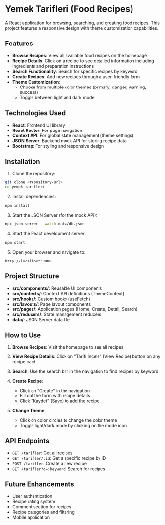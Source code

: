 # Yemek Tarifleri (Food Recipes)

A React application for browsing, searching, and creating food recipes. This project features a responsive design with theme customization capabilities.

## Features

- **Browse Recipes**: View all available food recipes on the homepage
- **Recipe Details**: Click on a recipe to see detailed information including ingredients and preparation instructions
- **Search Functionality**: Search for specific recipes by keyword
- **Create Recipes**: Add new recipes through a user-friendly form
- **Theme Customization**: 
  - Choose from multiple color themes (primary, danger, warning, success)
  - Toggle between light and dark mode

## Technologies Used

- **React**: Frontend UI library
- **React Router**: For page navigation
- **Context API**: For global state management (theme settings)
- **JSON Server**: Backend mock API for storing recipe data
- **Bootstrap**: For styling and responsive design

## Installation

1. Clone the repository:
```bash
git clone <repository-url>
cd yemek-tarifleri
```

2. Install dependencies:
```bash
npm install
```

3. Start the JSON Server (for the mock API):
```bash
npx json-server --watch data/db.json
```

4. Start the React development server:
```bash
npm start
```

5. Open your browser and navigate to:
```
http://localhost:3000
```

## Project Structure

- **src/components/**: Reusable UI components
- **src/contexts/**: Context API definitions (ThemeContext)
- **src/hooks/**: Custom hooks (useFetch)
- **src/layouts/**: Page layout components
- **src/pages/**: Application pages (Home, Create, Detail, Search)
- **src/reducers/**: State management reducers
- **data/**: JSON Server data file

## How to Use

1. **Browse Recipes**: Visit the homepage to see all recipes
2. **View Recipe Details**: Click on "Tarifi İncele" (View Recipe) button on any recipe card
3. **Search**: Use the search bar in the navigation to find recipes by keyword
4. **Create Recipe**: 
   - Click on "Create" in the navigation
   - Fill out the form with recipe details
   - Click "Kaydet" (Save) to add the recipe

5. **Change Theme**:
   - Click on color circles to change the color theme
   - Toggle light/dark mode by clicking on the mode icon

## API Endpoints

- `GET /tarifler`: Get all recipes
- `GET /tarifler/:id`: Get a specific recipe by ID
- `POST /tarifler`: Create a new recipe
- `GET /tarifler?q=:keyword`: Search for recipes

## Future Enhancements

- User authentication
- Recipe rating system
- Comment section for recipes
- Recipe categories and filtering
- Mobile application